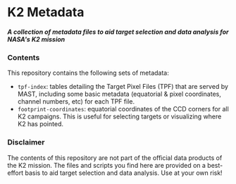 # K2 Metadata

***A collection of metadata files to aid target selection
and data analysis for NASA's K2 mission***

### Contents

This repository contains the following sets of metadata:
 * `tpf-index`: tables detailing the Target Pixel Files (TPF)
 that are served by MAST, including some basic metadata 
 (equatorial & pixel coordinates, channel numbers, etc)
 for each TPF file.
 * `footprint-coordinates`: equatorial coordinates of the CCD corners 
 for all K2 campaigns. This is useful for selecting targets
 or visualizing where K2 has pointed.

### Disclaimer

The contents of this repository are not part of the
official data products of the K2 mission.
The files and scripts you find here are provided
on a best-effort basis to aid target selection and data analysis.
Use at your own risk!
 
